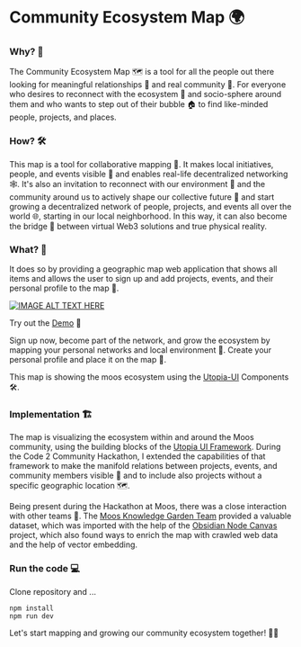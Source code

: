 # Community Ecosystem Map 🌍

### Why? 🤔

The Community Ecosystem Map 🗺️ is a tool for all the people out there looking for meaningful relationships 💞 and real community 🤗. For everyone who desires to reconnect with the ecosystem 🌱 and socio-sphere around them and who wants to step out of their bubble 🏠 to find like-minded people, projects, and places. 

### How? 🛠️

This map is a tool for collaborative mapping 🤝. It makes local initiatives, people, and events visible 🌟 and enables real-life decentralized networking 🕸️. It's also an invitation to reconnect with our environment 🌳 and the community around us to actively shape our collective future 🚀 and start growing a decentralized network of people, projects, and events all over the world 🌐, starting in our local neighborhood. In this way, it can also become the bridge 🌉 between virtual Web3 solutions and true physical reality.

### What? 🌈

It does so by providing a geographic map web application that shows all items and allows the user to sign up and add projects, events, and their personal profile to the map 📍.

[![IMAGE ALT TEXT HERE](https://raw.githubusercontent.com/utopia-os/Community-Ecosystem-Map/main/video_preview.png)](https://www.youtube.com/watch?v=QqopQAIrIJg)

Try out the [Demo](https://moos-map.de) 🎉

Sign up now, become part of the network, and grow the ecosystem by mapping your personal networks and local environment 🌱. Create your personal profile and place it on the map 📌.

This map is showing the moos ecosystem using the [Utopia-UI](https://github.com/utopia-os/utopia-ui) Components 🛠️.

### Implementation 🏗️

The map is visualizing the ecosystem within and around the Moos community, using the building blocks of the [Utopia UI Framework](https://github.com/utopia-os/utopia-ui). During the Code 2 Community Hackathon, I extended the capabilities of that framework to make the manifold relations between projects, events, and community members visible 🌟 and to include also projects without a specific geographic location 🗺️.

Being present during the Hackathon at Moos, there was a close interaction with other teams 🤝. The [Moos Knowledge Garden Team]() provided a valuable dataset, which was imported with the help of the [Obsidian Node Canvas]() project, which also found ways to enrich the map with crawled web data and the help of vector embedding.

### Run the code 💻

Clone repository and ...

```
npm install
npm run dev
```

Let's start mapping and growing our community ecosystem together! 🌱🌐
